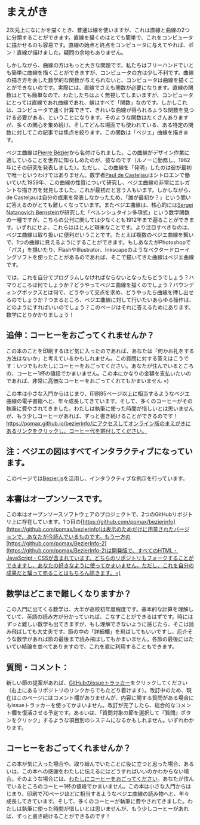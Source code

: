 # まえがき

2次元上になにかを描くとき、普通は線を使いますが、これは直線と曲線の2つに分類することができます。直線を描くのはとても簡単で、これをコンピュータに描かせるのも容易です。直線の始点と終点をコンピュータに与えてやれば、ポン！直線が描けました。疑問の余地もありません。

しかしながら、曲線の方はもっと大きな問題です。私たちはフリーハンドでいとも簡単に曲線を描くことができますが、コンピュータの方は少し不利です。曲線の描き方を表した数学的な関数が与えられないと、コンピュータは曲線を描くことができないのです。実際には、直線でさえも関数が必要になります。直線の関数はとても簡単なので、わたしたちはよく無視してしまいますが、コンピュータにとっては直線であれ曲線であれ、線はすべて「関数」なのです。しかしこれは、コンピュータで速く計算できて、きれいな曲線が得られるような関数を見つける必要がある、ということになります。そのような関数はたくさんありますが、多くの関心を集め続け、そしてどんな場面でも使われている、ある特定の関数に対してこの記事では焦点を絞ります。この関数は「ベジエ」曲線を描きます。

ベジエ曲線は[Pierre Bézier](https://ja.wikipedia.org/wiki/ピエール・ベジェ)から名付けられました。この曲線がデザイン作業に適していることを世界に知らしめたのが、彼なのです（ルノーに勤務し、1962年にその研究を発表しました）。ただし、この曲線を「発明」したのは彼が最初で唯一というわけではありません。数学者[Paul de Casteljau](https://en.wikipedia.org/wiki/Paul_de_Casteljau)はシトロエンで働いていた1959年、この曲線の性質について研究し、ベジエ曲線の非常にエレガントな描き方を発見しました。これが最初だと言う人もいます。しかしながら、de Casteljauは自分の成果を発表しなかったため、「誰が最初か？」という問いに答えるのがとても難しくなっています。またベジエ曲線は、核心的には[Sergei Natanovich Bernstein](https://ja.wikipedia.org/wiki/セルゲイ・ベルンシュテイン)が研究した「ベルンシュタイン多項式」という数学関数の一種ですが、こちらの公刊に関しては少なくとも1912年まで遡ることができます。いずれにせよ、これらはほとんど瑣末なことです。より注目すべきなのは、ベジエ曲線は取り扱いに便利だいうことです。たとえば複数のベジエ曲線を繋いで、1つの曲線に見えるようにすることができます。もしあなたがPhotoshopで「パス」を描いたり、FlashやIllustrator、Inkscapeのようなベクタードローイングソフトを使ったことがあるのであれば、そこで描いてきた曲線はベジエ曲線です。

では、これを自分でプログラムしなければならないとなったらどうでしょう？ハマりどころは何でしょうか？どうやってベジエ曲線を描くのでしょう？バウンディングボックスとは何で、どうやって交点を求め、どうやったら曲線を押し出せるのでしょうか？つまるところ、ベジエ曲線に対して行いたいあらゆる操作は、どのようにすればいいのでしょう？このページはそれに答えるためにあります。数学にとりかかりましょう！

<div class="print">

## 追伸：コーヒーをおごってくれませんか？

この本のことを印刷するほど気に入ったのであれば、あなたは「何かお礼をする方法はないか」と考えているかもしれません。この質問に対する答えはこうです：いつでもわたしにコーヒーをおごってください。あなたが住んでいるところの、コーヒー1杯の値段でかまいません。この本にかなりの金額を支払いたいのであれば、非常に高価なコーヒーをおごってくれてもかまいません =)

この本は小さな入門からはじまり、印刷85ページ以上に相当するようなベジエ曲線の電子書籍へと、年々成長してきています。そして、多くのコーヒーがその執筆に費やされてきました。わたしは執筆に使った時間が惜しいとは思いませんが、もう少しコーヒーがあれば、ずっと書き続けることができるのです！https://pomax.github.io/bezierinfo/にアクセスしてオンライン版のまえがきにあるリンクをクリックし、コーヒー代を寄付してください。

</div>

<div class="note">

## 注：ベジエの図はすべてインタラクティブになっています。

このページでは[Bezier.js](https://pomax.github.io/bezierjs/)を活用し、インタラクティブな例示を行っています。

<!-- The following is no longer true
また、[MathJax](https://mathjax.org)というすばらしいライブラリによって、（LaTeX式の）「本物」の数学組版を行っています。このページはWebpackを使い、Reactアプリケーションとしてオフラインで生成されていますが、このために「ソースを表示」オプションを追加することがかなり難しくなってしまいました。これをどうやって追加すべきかは今もまだ考え中ですが、かといって、数年ぶりとなる今回の更新を延期したくはありませんでした。
-->

## 本書はオープンソースです。

この本はオープンソースソフトウェアのプロジェクトで、2つのGitHubリポジトリ上に存在しています。1つ目の[https://github.com/pomax/bezierinfo](https://github.com/pomax/bezierinfo)は表示のためだけに用意されたバージョンで、あなたが今読んでいるものです。もう一方の[https://github.com/pomax/BezierInfo-2](https://github.com/pomax/BezierInfo-2)は開発版で、すべてのHTML・JavaScript・CSSが含まれています。どちらのリポジトリもフォークすることができますし、あなたの好きなように使ってかまいません。ただし、これを自分の成果だと騙って売ることはもちろん除きます。=)

## 数学はどこまで難しくなりますか？

この入門に出てくる数学は、大半が高校初年度程度です。基本的な計算を理解していて、英語の読み方が分かっていれば、こなすことができるはずです。時には*ずっと*難しい数学も出てきますが、もし理解できないように感じたら、そこは読み飛ばしても大丈夫です。節の中の「詳細欄」を飛ばしてもいいですし、厄介そうな数学があれば節の最後まで読み飛ばしてもかまいません。各節の最後にはたいてい結論を並べてありますので、これを直に利用することもできます。

## 質問・コメント：

新しい節の提案があれば、[GitHubのissueトラッカー](https://github.com/pomax/BezierInfo-2/issues)をクリックしてください（右上にあるリポジトリのリンクからでもたどり着けます）。改訂中のため、現在はこのページにはコメント欄がありませんが、内容に関する質問がある場合にもissueトラッカーを使ってかまいません。改訂が完了したら、総合的なコメント欄を復活させる予定です。あるいは、「質問対象の節を選択して『質問』ボタンをクリック」するような項目別のシステムになるかもしれません。いずれわかります。

## コーヒーをおごってくれませんか？

この本が気に入った場合や、取り組んでいたことに役に立つと思った場合、あるいは、この本への感謝をわたしに伝えるにはどうすればいいのかわからない場合。そのような場合には、[わたしにコーヒーをおごってください](https://www.paypal.com/donate/?cmd=_s-xclick&hosted_button_id=3BNHGHZAS3DP6&locale.x=en_CA)。あなたが住んでいるところのコーヒー1杯の値段でかまいません。この本は小さな入門からはじまり、印刷で70ページほどに相当するようなベジエ曲線の読み物へと、年々成長してきています。そして、多くのコーヒーが執筆に費やされてきました。わたしは執筆に使った時間が惜しいとは思いませんが、もう少しコーヒーがあれば、ずっと書き続けることができるのです！

</div>
